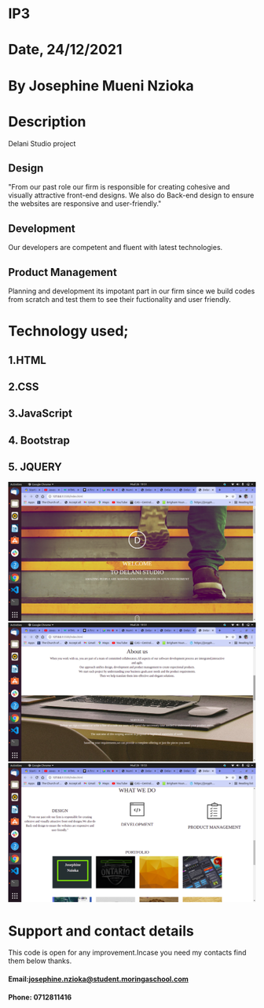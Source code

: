 # IP3

# Date, 24/12/2021

# By Josephine Mueni Nzioka

# Description

Delani Studio project

## Design

"From our past role our firm is responsible for creating cohesive and visually attractive front-end designs. We also do Back-end design to ensure the websites are responsive and user-friendly."

## Development
Our developers are competent and fluent with latest technologies.

## Product Management

Planning and development its impotant part in our firm since we build codes from scratch and test them to see their fuctionality and user friendly.

# Technology used;

## 1.HTML

## 2.CSS

## 3.JavaScript

## 4. Bootstrap

## 5. JQUERY


<img src="asset/assets/Delani-Studio.png">


<img src="asset/assets/Delani-Studio2.png">



<img src="asset/assets/Delani-Studio3.png">

















# Support and contact details

This code is open for any improvement.Incase you need my
contacts find them below thanks.

#### Email:josephine.nzioka@student.moringaschool.com

#### Phone: 0712811416
